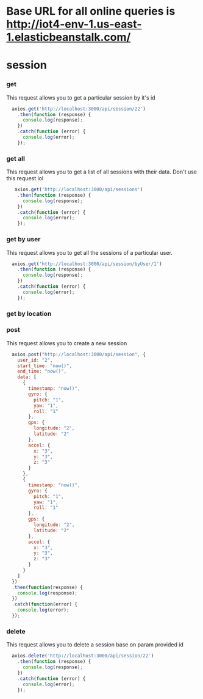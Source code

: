 # Base URL for all online queries is http://iot4-env-1.us-east-1.elasticbeanstalk.com/


# session
### get 
This request allows you to get a particular session by it's id
```javascript
  axios.get('http://localhost:3000/api/session/22')
    .then(function (response) {
      console.log(response);
    })
    .catch(function (error) {
      console.log(error);
    });
```
### get all
This request allows you to get a list of all sessions with their data. Don't use this request lol
```javascript
   axios.get('http://localhost:3000/api/sessions')
    .then(function (response) {
      console.log(response);
    })
    .catch(function (error) {
      console.log(error);
    });
```
### get by user
This request allows you to get all the sessions of a particular user. 
```javascript
  axios.get('http://localhost:3000/api/session/byUser/1')
    .then(function (response) {
      console.log(response);
    })
    .catch(function (error) {
      console.log(error);
    });
```
### get by location

### post
This request allows you to create a new session 
```javascript
  axios.post("http://localhost:3000/api/session", {
    user_id: "2",
    start_time: "now()",
    end_time: "now()",
    data: [
      {
        timestamp: "now()",
        gyro: {
          pitch: "1",
          yaw: "1",
          roll: "1"
        },
        gps: {
          longitude: "2",
          latitude: "2"
        },
        accel: {
          x: "3",
          y: "3",
          z: "3"
        }
      },
      {
        timestamp: "now()",
        gyro: {
          pitch: "1",
          yaw: "1",
          roll: "1"
        },
        gps: {
          longitude: "2",
          latitude: "2"
        },
        accel: {
          x: "3",
          y: "3",
          z: "3"
        }
      }
    ]
  })
  .then(function(response) {
    console.log(response);
  })
  .catch(function(error) {
    console.log(error);
  });
```
### delete
This request allows you to delete a session base on param provided id
```javascript
  axios.delete('http://localhost:3000/api/session/22')
    .then(function (response) {
      console.log(response);
    })
    .catch(function (error) {
      console.log(error);
    });
```